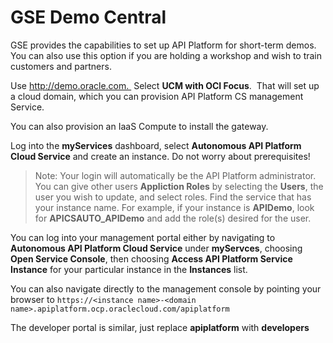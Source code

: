 # GSE Demo Central
GSE provides the capabilities to set up API Platform for short-term demos.  You can also use this option if you are holding a workshop and wish to train customers and partners.

Use http://demo.oracle.com.  Select **UCM with OCI Focus**.  That will set up a cloud domain, which you can provision API Platform CS management Service.

You can also provision an IaaS Compute to install the gateway.

Log into the **myServices** dashboard, select **Autonomous API Platform Cloud Service** and create an instance.  Do not worry about prerequisites!

>Note: Your login will automatically be the API Platform administrator.  You can give other users **Appliction Roles** by selecting the **Users**, the user you wish to update, and select roles.  Find the service that has your instance name.  For example, if your instance is **APIDemo**, look for **APICSAUTO_APIDemo** and add the role(s) desired for the user.

You can log into your management portal either by navigating to **Autonomous API Platform Cloud Service** under **myServces**, choosing **Open Service Console**, then choosing **Access API Platform Service Instance** for your particular instance in the **Instances** list.

You can also navigate directly to the management console by pointing your browser to `https://<instance name>-<domain name>.apiplatform.ocp.oraclecloud.com/apiplatform`

The developer portal is similar, just replace **apiplatform** with **developers**